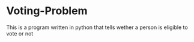 # Voting-Problem
This is a program written in python that tells wether a person is eligible to vote or not
